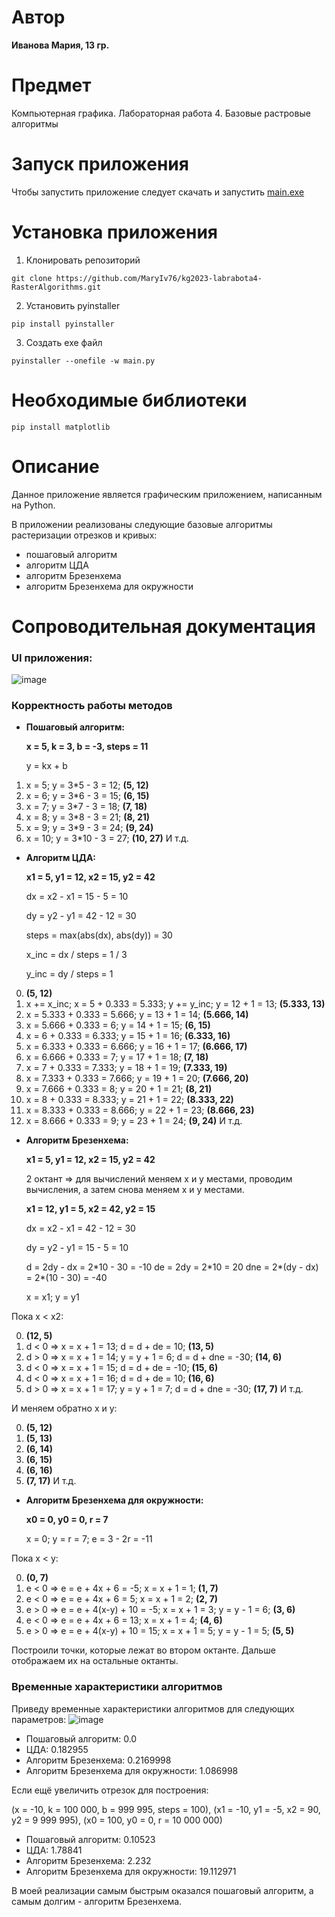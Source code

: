 # Автор
**Иванова Мария, 13 гр.**

# Предмет 
Компьютерная графика. Лабораторная работа 4. Базовые растровые алгоритмы

# Запуск приложения
Чтобы запустить приложение следует скачать и запустить [main.exe](https://github.com/MaryIv76/kg2023-labrabota4-RasterAlgorithms/blob/main/main.exe)

# Установка приложения
1. Клонировать репозиторий

```
git clone https://github.com/MaryIv76/kg2023-labrabota4-RasterAlgorithms.git
```

2. Установить pyinstaller
```
pip install pyinstaller
```

3. Создать exe файл
```
pyinstaller --onefile -w main.py
```

# Необходимые библиотеки
```
pip install matplotlib
```

# Описание
Данное приложение является графическим приложением, написанным на Python.

В приложении реализованы следующие базовые алгоритмы растеризации отрезков и кривых:
* пошаговый алгоритм
* алгоритм ЦДА
* алгоритм Брезенхема
* алгоритм Брезенхема для окружности

# Сопроводительная документация
### UI приложения:
![image](https://user-images.githubusercontent.com/78850640/235090666-018995e7-4bc5-4a9d-9811-0353b918d1c4.png)

### Корректность работы методов
* **Пошаговый алгоритм:**

  **x = 5, k = 3, b = -3, steps = 11**

  y = kx + b

1. x = 5;   y = 3\*5 - 3 = 12;  **(5, 12)**
2. x = 6;   y = 3\*6 - 3 = 15;  **(6, 15)**
3. x = 7;   y = 3\*7 - 3 = 18;  **(7, 18)**
4. x = 8;   y = 3\*8 - 3 = 21;  **(8, 21)**
5. x = 9;   y = 3\*9 - 3 = 24;  **(9, 24)**
6. x = 10;   y = 3\*10 - 3 = 27;  **(10, 27)**
И т.д.

* **Алгоритм ЦДА:**

  **x1 = 5, y1 = 12, x2 = 15, y2 = 42**
  
  dx = x2 - x1 = 15 - 5 = 10
  
  dy = y2 - y1 = 42 - 12 = 30
  
  steps = max(abs(dx), abs(dy)) = 30
  
  x_inc = dx / steps = 1 / 3
  
  y_inc = dy / steps = 1
  
0. **(5, 12)**
1. x += x_inc; x = 5 + 0.333 = 5.333;  y += y_inc; y = 12 + 1 = 13; **(5.333, 13)**
2. x = 5.333 + 0.333 = 5.666; y = 13 + 1 = 14; **(5.666, 14)**
3. x = 5.666 + 0.333 = 6; y = 14 + 1 = 15; **(6, 15)**
4. x = 6 + 0.333 = 6.333; y = 15 + 1 = 16; **(6.333, 16)**
5. x = 6.333 + 0.333 = 6.666; y = 16 + 1 = 17; **(6.666, 17)**
6. x = 6.666 + 0.333 = 7; y = 17 + 1 = 18; **(7, 18)**
7. x = 7 + 0.333 = 7.333; y = 18 + 1 = 19; **(7.333, 19)**
8. x = 7.333 + 0.333 = 7.666; y = 19 + 1 = 20; **(7.666, 20)**
9. x = 7.666 + 0.333 = 8; y = 20 + 1 = 21; **(8, 21)**
10. x = 8 + 0.333 = 8.333; y = 21 + 1 = 22; **(8.333, 22)**
11. x = 8.333 + 0.333 = 8.666; y = 22 + 1 = 23; **(8.666, 23)**
12. x = 8.666 + 0.333 = 9; y = 23 + 1 = 24; **(9, 24)** И т.д.

* **Алгоритм Брезенхема:**

  **x1 = 5, y1 = 12, x2 = 15, y2 = 42**

  2 октант => для вычислений меняем x и y местами, проводим вычисления, а затем снова меняем x и y местами.
  
  **x1 = 12, y1 = 5, x2 = 42, y2 = 15**
  
  dx = x2 - x1 = 42 - 12 = 30
  
  dy = y2 - y1 = 15 - 5 = 10 
  
  d = 2dy - dx = 2\*10 - 30 = -10
  de = 2dy = 2\*10 = 20
  dne = 2\*(dy - dx) = 2\*(10 - 30) = -40
  
  x = x1; y = y1
  
Пока x < x2:

0. **(12, 5)**
1. d < 0 => x = x + 1 = 13; d = d + de = 10; **(13, 5)**
2. d > 0 => x = x + 1 = 14; y = y + 1 = 6; d = d + dne = -30; **(14, 6)**
3. d < 0 => x = x + 1 = 15; d = d + de = -10; **(15, 6)**
4. d < 0 => x = x + 1 = 16; d = d + de = 10; **(16, 6)**
5. d > 0 => x = x + 1 = 17; y = y + 1 = 7; d = d + dne = -30; **(17, 7)** И т.д.

И меняем обратно x и y:

0. **(5, 12)**
1. **(5, 13)**
2. **(6, 14)**
3. **(6, 15)**
4. **(6, 16)**
5. **(7, 17)** И т.д.

* **Алгоритм Брезенхема для окружности:**

  **x0 = 0, y0 = 0, r = 7**
  
  x = 0; y = r = 7; e = 3 - 2r = -11
  
Пока x < y:

0. **(0, 7)**
1. e < 0 => e = e + 4x + 6 = -5; x = x + 1 = 1; **(1, 7)**
2. e < 0 => e = e + 4x + 6 = 5; x = x + 1 = 2; **(2, 7)**
3. e > 0 => e = e + 4(x-y) + 10 = -5; x = x + 1 = 3; y = y - 1 = 6; **(3, 6)**
4. e < 0 => e = e + 4x + 6 = 13; x = x + 1 = 4; **(4, 6)**
5. e > 0 => e = e + 4(x-y) + 10 = 15; x = x + 1 = 5; y = y - 1 = 5; **(5, 5)**

Построили точки, которые лежат во втором октанте. Дальше отображаем их на остальные октанты.

### Временные характеристики алгоритмов
Приведу временные характеристики алгоритмов для следующих параметров:
![image](https://user-images.githubusercontent.com/78850640/235102740-9f7b0501-f7dc-4c15-bea4-b9eca7bd2db2.png)

* Пошаговый алгоритм: 0.0
* ЦДА: 0.182955
* Алгоритм Брезенхема: 0.2169998
* Алгоритм Брезенхема для окружности: 1.086998

Если ещё увеличить отрезок для построения:

(x = -10, k = 100 000, b = 999 995, steps = 100), (x1 = -10, y1 = -5, x2 = 90, y2 = 9 999 995), (x0 = 100, y0 = 0, r = 10 000 000)

* Пошаговый алгоритм: 0.10523
* ЦДА: 1.78841
* Алгоритм Брезенхема: 2.232
* Алгоритм Брезенхема для окружности: 19.112971

В моей реализации самым быстрым оказался пошаговый алгоритм, а самым долгим - алгоритм Брезенхема.


